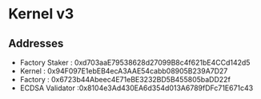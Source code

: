 # Kernel v3


## Addresses
- Factory Staker : 0xd703aaE79538628d27099B8c4f621bE4CCd142d5
- Kernel : 0x94F097E1ebEB4ecA3AAE54cabb08905B239A7D27
- Factory : 0x6723b44Abeec4E71eBE3232BD5B455805baDD22f
- ECDSA Validator :0x8104e3Ad430EA6d354d013A6789fDFc71E671c43
